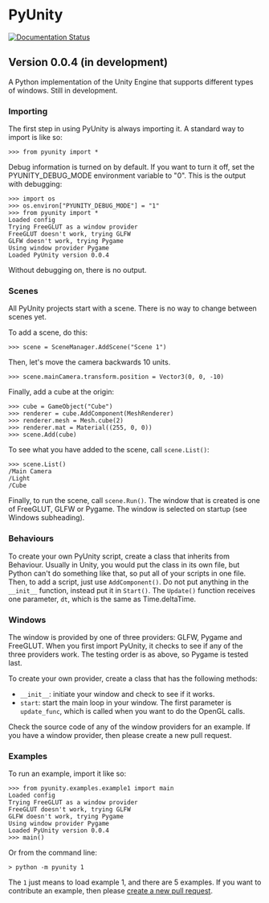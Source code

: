 # PyUnity

[![Documentation Status](https://readthedocs.org/projects/pyunity/badge/?version=latest)](https://pyunity.readthedocs.io/en/latest/?badge=latest)

## Version 0.0.4 (in development)

A Python implementation of the Unity Engine
that supports different types of windows.
Still in development.

### Importing
The first step in using PyUnity is always
importing it. A standard way to import is like
so:

    >>> from pyunity import *

Debug information is turned on by default. If
you want to turn it off, set the
PYUNITY_DEBUG_MODE environment variable to "0".
This is the output with debugging:

    >>> import os
    >>> os.environ["PYUNITY_DEBUG_MODE"] = "1"
    >>> from pyunity import *
    Loaded config
    Trying FreeGLUT as a window provider
    FreeGLUT doesn't work, trying GLFW
    GLFW doesn't work, trying Pygame
    Using window provider Pygame
    Loaded PyUnity version 0.0.4

Without debugging on, there is no output.

### Scenes
All PyUnity projects start with a scene. There
is no way to change between scenes yet.

To add a scene, do this:

    >>> scene = SceneManager.AddScene("Scene 1")

Then, let's move the camera backwards 10 units.

    >>> scene.mainCamera.transform.position = Vector3(0, 0, -10)

Finally, add a cube at the origin:

    >>> cube = GameObject("Cube")
    >>> renderer = cube.AddComponent(MeshRenderer)
    >>> renderer.mesh = Mesh.cube(2)
    >>> renderer.mat = Material((255, 0, 0))
    >>> scene.Add(cube)

To see what you have added to the scene, call `scene.List()`:

    >>> scene.List()
    /Main Camera
    /Light
    /Cube

Finally, to run the scene, call `scene.Run()`. The window that
is created is one of FreeGLUT, GLFW or Pygame. The window is
selected on startup (see Windows subheading).

### Behaviours
To create your own PyUnity script, create a class that inherits
from Behaviour. Usually in Unity, you would put the class in its
own file, but Python can't do something like that, so put all of
your scripts in one file. Then, to add a script, just use
`AddComponent()`. Do not put anything in the `__init__` function,
instead put it in `Start()`. The `Update()` function receives one
parameter, `dt`, which is the same as Time.deltaTime.

### Windows
The window is provided by one of three
providers: GLFW, Pygame and FreeGLUT.
When you first import PyUnity, it checks
to see if any of the three providers
work. The testing order is as above, so
Pygame is tested last.

To create your own provider, create a
class that has the following methods:

- `__init__`: initiate your window and
  check to see if it works.
- `start`: start the main loop in your
  window. The first parameter is
  ``update_func``, which is called
  when you want to do the OpenGL calls.

Check the source code of any of the window
providers for an example. If you have a
window provider, then please create a new
pull request.

### Examples
To run an example, import it like so:

    >>> from pyunity.examples.example1 import main
    Loaded config
    Trying FreeGLUT as a window provider
    FreeGLUT doesn't work, trying GLFW
    GLFW doesn't work, trying Pygame
    Using window provider Pygame
    Loaded PyUnity version 0.0.4
    >>> main()

Or from the command line:

    > python -m pyunity 1

The ``1`` just means to load example 1, and there
are 5 examples. If you want to contribute an
example, then please [create a new pull request](https://github.com/rayzchen/pyunity/pulls).



